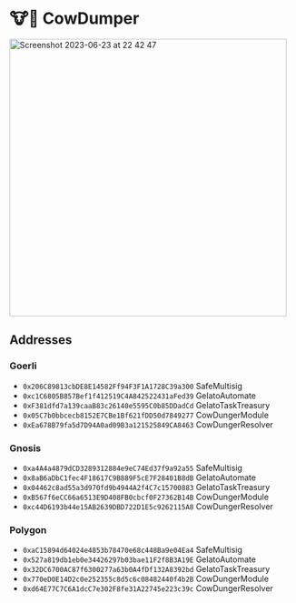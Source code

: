 # 🐮💩 CowDumper

<img width="488" alt="Screenshot 2023-06-23 at 22 42 47" src="https://github.com/onchainification/CowDunger/assets/2835259/4018b9e6-160e-47d3-b1f2-c065dc256d97">

## Addresses

### Goerli
- `0x206C89813cbDE8E14582Ff94F3F1A1728C39a300` SafeMultisig
- `0xc1C6805B857Bef1f412519C4A842522431aFed39` GelatoAutomate
- `0xF381dfd7a139caaB83c26140e5595C0b85DDadCd` GelatoTaskTreasury
- `0x05C7b0bbcecb8152E7CBe1Bf621fDD50d7849277` CowDungerModule
- `0xEa678B79fa5d7D94A0ad09B3a121525849CA8463` CowDungerResolver

### Gnosis
- `0xa4A4a4879dCD3289312884e9eC74Ed37f9a92a55` SafeMultisig
- `0x8aB6aDbC1fec4F18617C9B889F5cE7F28401B8dB` GelatoAutomate
- `0x04462c8ad55a3d970fd9b4944A2f4C7c15700883` GelatoTaskTreasury
- `0xB567f6eCC66a6513E9D408FB0cbcf0F27362B14B` CowDungerModule
- `0xc44D6193b44e15AB2639DBD722D1E5c9262115A8` CowDungerResolver

### Polygon
- `0xaC15894d64024e4853b78470e68c448Ba9e04Ea4` SafeMultisig
- `0x527a819db1eb0e34426297b03bae11F2f8B3A19E` GelatoAutomate
- `0x32DC6700AC87f6300277a63b0A4fDf132A8392bd` GelatoTaskTreasury
- `0x770eD0E14D2c0e252355c8d5c6c08482440f4b2B` CowDungerModule
- `0xd64E77C7C6A1dcC7e302F8fe31A22745e223c39c` CowDungerResolver
